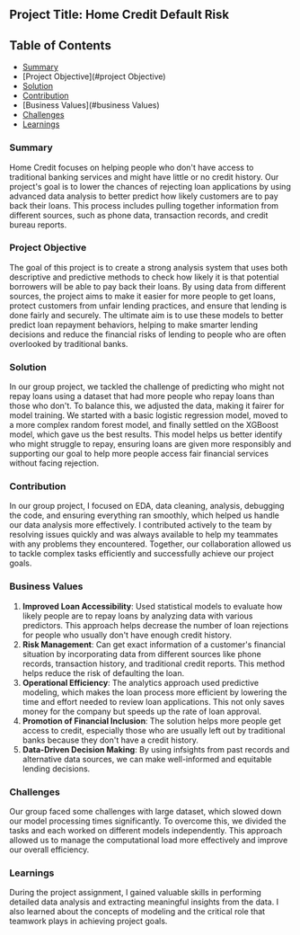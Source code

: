## Project Title: Home Credit Default Risk
## Table of Contents
- [Summary](#summary)
- [Project Objective](#project Objective)
- [Solution](#solution)
- [Contribution](#contribution)
- [Business Values](#business Values)
- [Challenges](#challenges)
- [Learnings](#learnings)
### Summary
Home Credit focuses on helping people who don't have access to traditional banking services and might have little or no credit history. Our project's goal is to lower the chances of rejecting loan applications by using advanced data analysis to better predict how likely customers are to pay back their loans. This process includes pulling together information from different sources, such as phone data, transaction records, and credit bureau reports.

### Project Objective
The goal of this project is to create a strong analysis system that uses both descriptive and predictive methods to check how likely it is that potential borrowers will be able to pay back their loans. By using data from different sources, the project aims to make it easier for more people to get loans, protect customers from unfair lending practices, and ensure that lending is done fairly and securely. The ultimate aim is to use these models to better predict loan repayment behaviors, helping to make smarter lending decisions and reduce the financial risks of lending to people who are often overlooked by traditional banks.

### Solution
In our group project, we tackled the challenge of predicting who might not repay loans using a dataset that had more people who repay loans than those who don't. To balance this, we adjusted the data, making it fairer for model training. We started with a basic logistic regression model, moved to a more complex random forest model, and finally settled on the XGBoost model, which gave us the best results. This model helps us better identify who might struggle to repay, ensuring loans are given more responsibly and supporting our goal to help more people access fair financial services without facing rejection.

### Contribution
In our group project, I focused on EDA, data cleaning, analysis, debugging the code, and ensuring everything ran smoothly, which helped us handle our data analysis more effectively. I contributed actively to the team by resolving issues quickly and was always available to help my teammates with any problems they encountered. Together, our collaboration allowed us to tackle complex tasks efficiently and successfully achieve our project goals.

### Business Values
1. **Improved Loan Accessibility**: Used statistical models to evaluate how likely people are to repay loans by analyzing data with various predictors. This approach helps decrease the number of loan rejections for people who usually don't have enough credit history.
2. **Risk Management**: Can get exact information of a customer's financial situation by incorporating data from different sources like phone records, transaction history, and traditional credit reports. This method helps reduce the risk of defaulting the loan.
3. **Operational Efficiency**: The analytics approach used predictive modeling, which makes the loan process more efficient by lowering the time and effort needed to review loan applications. This not only saves money for the company but speeds up the rate of loan approval.
5. **Promotion of Financial Inclusion**: The solution helps more people get access to credit, especially those who are usually left out by traditional banks because they don't have a credit history.
6. **Data-Driven Decision Making**: By using infsights from past records and alternative data sources, we can make well-informed and equitable lending decisions.

### Challenges
Our group faced some challenges with large dataset, which slowed down our model processing times significantly. To overcome this, we divided the tasks and each worked on different models independently. This approach allowed us to manage the computational load more effectively and improve our overall efficiency.

### Learnings
During the project assignment, I gained valuable skills in performing detailed data analysis and extracting meaningful insights from the data. I also learned about the concepts of modeling and the critical role that teamwork plays in achieving project goals.



